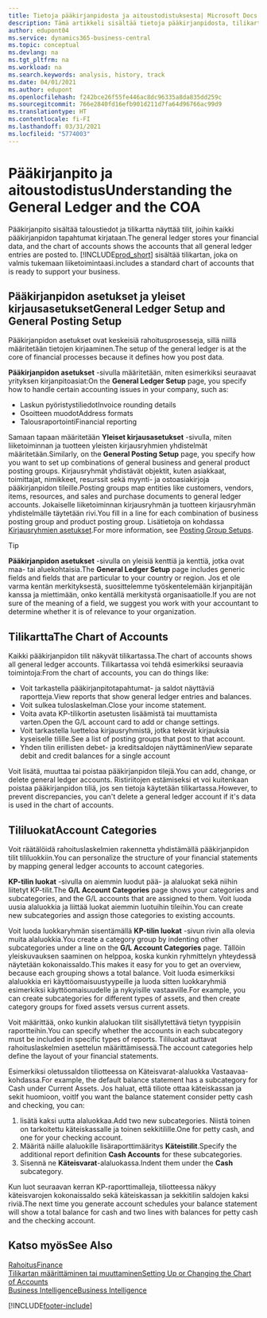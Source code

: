```yaml
---
title: Tietoja pääkirjanpidosta ja aitoustodistuksesta| Microsoft Docs
description: Tämä artikkeli sisältää tietoja pääkirjanpidosta, tilikartasta ja tililuokista.
author: edupont04
ms.service: dynamics365-business-central
ms.topic: conceptual
ms.devlang: na
ms.tgt_pltfrm: na
ms.workload: na
ms.search.keywords: analysis, history, track
ms.date: 04/01/2021
ms.author: edupont
ms.openlocfilehash: f242bce26f55fe446ac8dc96335a8da835dd259c
ms.sourcegitcommit: 766e2840fd16efb901d211d7fa64d96766ac99d9
ms.translationtype: HT
ms.contentlocale: fi-FI
ms.lasthandoff: 03/31/2021
ms.locfileid: "5774003"
---
```

# <a name="understanding-the-general-ledger-and-the-coa"></a><span data-ttu-id="4111b-103">Pääkirjanpito ja aitoustodistus</span><span class="sxs-lookup"><span data-stu-id="4111b-103">Understanding the General Ledger and the COA</span></span>

<span data-ttu-id="4111b-104">Pääkirjanpito sisältää taloustiedot ja tilikartta näyttää tilit, joihin kaikki pääkirjanpidon tapahtumat kirjataan.</span><span class="sxs-lookup"><span data-stu-id="4111b-104">The general ledger stores your financial data, and the chart of accounts shows the accounts that all general ledger entries are posted to.</span></span> [!INCLUDE[prod_short](includes/prod_short.md)] <span data-ttu-id="4111b-105">sisältää tilikartan, joka on valmis tukemaan liiketoimintaasi.</span><span class="sxs-lookup"><span data-stu-id="4111b-105">includes a standard chart of accounts that is ready to support your business.</span></span>

## <a name="general-ledger-setup-and-general-posting-setup"></a><span data-ttu-id="4111b-106">Pääkirjanpidon asetukset ja yleiset kirjausasetukset</span><span class="sxs-lookup"><span data-stu-id="4111b-106">General Ledger Setup and General Posting Setup</span></span>

<span data-ttu-id="4111b-107">Pääkirjanpidon asetukset ovat keskeisiä rahoitusprosesseja, sillä niillä määritetään tietojen kirjaaminen.</span><span class="sxs-lookup"><span data-stu-id="4111b-107">The setup of the general ledger is at the core of financial processes because it defines how you post data.</span></span>  

<span data-ttu-id="4111b-108">**Pääkirjanpidon asetukset** -sivulla määritetään, miten esimerkiksi seuraavat yrityksen kirjanpitoasiat:</span><span class="sxs-lookup"><span data-stu-id="4111b-108">On the **General Ledger Setup** page, you specify how to handle certain accounting issues in your company, such as:</span></span>  

* <span data-ttu-id="4111b-109">Laskun pyöristystiliedot</span><span class="sxs-lookup"><span data-stu-id="4111b-109">Invoice rounding details</span></span>  
* <span data-ttu-id="4111b-110">Osoitteen muodot</span><span class="sxs-lookup"><span data-stu-id="4111b-110">Address formats</span></span>  
* <span data-ttu-id="4111b-111">Talousraportointi</span><span class="sxs-lookup"><span data-stu-id="4111b-111">Financial reporting</span></span>  

<span data-ttu-id="4111b-112">Samaan tapaan määritetään **Yleiset kirjausasetukset** -sivulla, miten liiketoiminnan ja tuotteen yleisten kirjausryhmien yhdistelmät määritetään.</span><span class="sxs-lookup"><span data-stu-id="4111b-112">Similarly, on the **General Posting Setup** page, you specify how you want to set up combinations of general business and general product posting groups.</span></span> <span data-ttu-id="4111b-113">Kirjausryhmät yhdistävät objektit, kuten asiakkaat, toimittajat, nimikkeet, resurssit sekä myynti- ja ostoasiakirjoja pääkirjanpidon tileille.</span><span class="sxs-lookup"><span data-stu-id="4111b-113">Posting groups map entities like customers, vendors, items, resources, and sales and purchase documents to general ledger accounts.</span></span> <span data-ttu-id="4111b-114">Jokaiselle liiketoiminnan kirjausryhmän ja tuotteen kirjausryhmän yhdistelmälle täytetään rivi.</span><span class="sxs-lookup"><span data-stu-id="4111b-114">You fill in a line for each combination of business posting group and product posting group.</span></span> <span data-ttu-id="4111b-115">Lisätietoja on kohdassa [Kirjausryhmien asetukset](finance-posting-groups.md).</span><span class="sxs-lookup"><span data-stu-id="4111b-115">For more information, see [Posting Group Setups](finance-posting-groups.md).</span></span>  

> [!TIP]
> <span data-ttu-id="4111b-116">**Pääkirjanpidon asetukset** -sivulla on yleisiä kenttiä ja kenttiä, jotka ovat maa- tai aluekohtaisia.</span><span class="sxs-lookup"><span data-stu-id="4111b-116">The **General Ledger Setup** page includes generic fields and fields that are particular to your country or region.</span></span> <span data-ttu-id="4111b-117">Jos et ole varma kentän merkityksestä, suosittelemme työskentelemään kirjanpitäjän kanssa ja miettimään, onko kentällä merkitystä organisaatiolle.</span><span class="sxs-lookup"><span data-stu-id="4111b-117">If you are not sure of the meaning of a field, we suggest you work with your accountant to determine whether it is of relevance to your organization.</span></span>  

## <a name="the-chart-of-accounts"></a><span data-ttu-id="4111b-118">Tilikartta</span><span class="sxs-lookup"><span data-stu-id="4111b-118">The Chart of Accounts</span></span>

<span data-ttu-id="4111b-119">Kaikki pääkirjanpidon tilit näkyvät tilikartassa.</span><span class="sxs-lookup"><span data-stu-id="4111b-119">The chart of accounts shows all general ledger accounts.</span></span> <span data-ttu-id="4111b-120">Tilikartassa voi tehdä esimerkiksi seuraavia toimintoja:</span><span class="sxs-lookup"><span data-stu-id="4111b-120">From the chart of accounts, you can do things like:</span></span>  

* <span data-ttu-id="4111b-121">Voit tarkastella pääkirjanpitotapahtumat- ja saldot näyttäviä raportteja.</span><span class="sxs-lookup"><span data-stu-id="4111b-121">View reports that show general ledger entries and balances.</span></span>  
* <span data-ttu-id="4111b-122">Voit sulkea tuloslaskelman.</span><span class="sxs-lookup"><span data-stu-id="4111b-122">Close your income statement.</span></span>  
* <span data-ttu-id="4111b-123">Voita avata KP-tilikortin asetusten lisäämistä tai muuttamista varten.</span><span class="sxs-lookup"><span data-stu-id="4111b-123">Open the G/L account card to add or change settings.</span></span>  
* <span data-ttu-id="4111b-124">Voit tarkastella luetteloa kirjausryhmistä, jotka tekevät kirjauksia kyseiselle tilille.</span><span class="sxs-lookup"><span data-stu-id="4111b-124">See a list of posting groups that post to that account.</span></span>
* <span data-ttu-id="4111b-125">Yhden tilin erillisten debet- ja kreditsaldojen näyttäminen</span><span class="sxs-lookup"><span data-stu-id="4111b-125">View separate debit and credit balances for a single account</span></span>  

<span data-ttu-id="4111b-126">Voit lisätä, muuttaa tai poistaa pääkirjanpidon tilejä.</span><span class="sxs-lookup"><span data-stu-id="4111b-126">You can add, change, or delete general ledger accounts.</span></span> <span data-ttu-id="4111b-127">Ristiriitojen estämiseksi et voi kuitenkaan poistaa pääkirjanpidon tiliä, jos sen tietoja käytetään tilikartassa.</span><span class="sxs-lookup"><span data-stu-id="4111b-127">However, to prevent discrepancies, you can't delete a general ledger account if it's data is used in the chart of accounts.</span></span>  

## <a name="account-categories"></a><span data-ttu-id="4111b-128">Tililuokat</span><span class="sxs-lookup"><span data-stu-id="4111b-128">Account Categories</span></span>

<span data-ttu-id="4111b-129">Voit räätälöidä rahoituslaskelmien rakennetta yhdistämällä pääkirjanpidon tilit tililuokkiin.</span><span class="sxs-lookup"><span data-stu-id="4111b-129">You can personalize the structure of your financial statements by mapping general ledger accounts to account categories.</span></span>  

<span data-ttu-id="4111b-130">**KP-tilin luokat** -sivulla on aiemmin luodut pää- ja alaluokat sekä niihin liitetyt KP-tilit.</span><span class="sxs-lookup"><span data-stu-id="4111b-130">The **G/L Account Categories** page shows your categories and subcategories, and the G/L accounts that are assigned to them.</span></span> <span data-ttu-id="4111b-131">Voit luoda uusia alaluokkia ja liittää luokat aiemmin luotuihin tileihin.</span><span class="sxs-lookup"><span data-stu-id="4111b-131">You can create new subcategories and assign those categories to existing accounts.</span></span>  

<span data-ttu-id="4111b-132">Voit luoda luokkaryhmän sisentämällä **KP-tilin luokat** -sivun rivin alla olevia muita alaluokkia.</span><span class="sxs-lookup"><span data-stu-id="4111b-132">You create a category group by indenting other subcategories under a line on the **G/L Account Categories** page.</span></span> <span data-ttu-id="4111b-133">Tällöin yleiskuvauksen saaminen on helppoa, koska kunkin ryhmittelyn yhteydessä näytetään kokonaissaldo.</span><span class="sxs-lookup"><span data-stu-id="4111b-133">This makes it easy for you to get an overview, because each grouping shows a total balance.</span></span> <span data-ttu-id="4111b-134">Voit luoda esimerkiksi alaluokkia eri käyttöomaisuustyypeille ja luoda sitten luokkaryhmiä esimerkiksi käyttöomaisuudelle ja nykyisille vastaaville.</span><span class="sxs-lookup"><span data-stu-id="4111b-134">For example, you can create subcategories for different types of assets, and then create category groups for fixed assets versus current assets.</span></span>  

<span data-ttu-id="4111b-135">Voit määrittää, onko kunkin alaluokan tilit sisällytettävä tietyn tyyppisiin raportteihin.</span><span class="sxs-lookup"><span data-stu-id="4111b-135">You can specify whether the accounts in each subcategory must be included in specific types of reports.</span></span> <span data-ttu-id="4111b-136">Tililuokat auttavat rahoituslaskelmien asettelun määrittämisessä.</span><span class="sxs-lookup"><span data-stu-id="4111b-136">The account categories help define the layout of your financial statements.</span></span>  

<span data-ttu-id="4111b-137">Esimerkiksi oletussaldon tiliotteessa on Käteisvarat-alaluokka Vastaavaa-kohdassa.</span><span class="sxs-lookup"><span data-stu-id="4111b-137">For example, the default balance statement has a subcategory for Cash under Current Assets.</span></span> <span data-ttu-id="4111b-138">Jos haluat, että tiliote ottaa käteiskassan ja sekit huomioon, voit</span><span class="sxs-lookup"><span data-stu-id="4111b-138">If you want the balance statement consider petty cash and checking, you can:</span></span>  

1. <span data-ttu-id="4111b-139">lisätä kaksi uutta alaluokkaa.</span><span class="sxs-lookup"><span data-stu-id="4111b-139">Add two new subcategories.</span></span> <span data-ttu-id="4111b-140">Niistä toinen on tarkoitettu käteiskassalle ja toinen sekkitilille.</span><span class="sxs-lookup"><span data-stu-id="4111b-140">One for petty cash, and one for your checking account.</span></span>  
2. <span data-ttu-id="4111b-141">Määritä näille alaluokille lisäraporttimääritys **Käteistilit**.</span><span class="sxs-lookup"><span data-stu-id="4111b-141">Specify the additional report definition **Cash Accounts** for these subcategories.</span></span>  
3. <span data-ttu-id="4111b-142">Sisennä ne **Käteisvarat**-alaluokassa.</span><span class="sxs-lookup"><span data-stu-id="4111b-142">Indent them under the **Cash** subcategory.</span></span>  

<span data-ttu-id="4111b-143">Kun luot seuraavan kerran KP-raporttimalleja, tiliotteessa näkyy käteisvarojen kokonaissaldo sekä käteiskassan ja sekkitilin saldojen kaksi riviä.</span><span class="sxs-lookup"><span data-stu-id="4111b-143">The next time you generate account schedules your balance statement will show a total balance for cash and two lines with balances for petty cash and the checking account.</span></span>  

## <a name="see-also"></a><span data-ttu-id="4111b-144">Katso myös</span><span class="sxs-lookup"><span data-stu-id="4111b-144">See Also</span></span>

[<span data-ttu-id="4111b-145">Rahoitus</span><span class="sxs-lookup"><span data-stu-id="4111b-145">Finance</span></span>](finance.md)  
[<span data-ttu-id="4111b-146">Tilikartan määrittäminen tai muuttaminen</span><span class="sxs-lookup"><span data-stu-id="4111b-146">Setting Up or Changing the Chart of Accounts</span></span>](finance-setup-chart-accounts.md)  
[<span data-ttu-id="4111b-147">Business Intelligence</span><span class="sxs-lookup"><span data-stu-id="4111b-147">Business Intelligence</span></span>](bi.md)  


[!INCLUDE[footer-include](includes/footer-banner.md)]